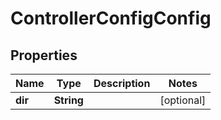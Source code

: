 # ControllerConfigConfig

## Properties
Name | Type | Description | Notes
------------ | ------------- | ------------- | -------------
**dir** | **String** |  |  [optional]
